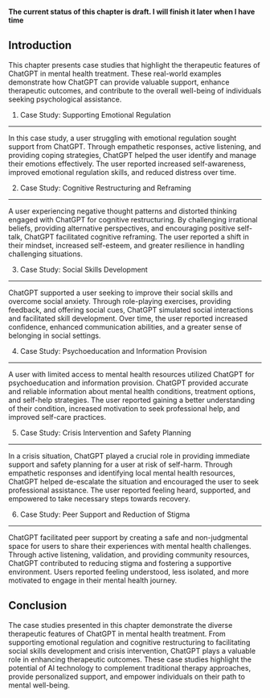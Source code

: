 **The current status of this chapter is draft. I will finish it later when I have time**

Introduction
------------

This chapter presents case studies that highlight the therapeutic features of ChatGPT in mental health treatment. These real-world examples demonstrate how ChatGPT can provide valuable support, enhance therapeutic outcomes, and contribute to the overall well-being of individuals seeking psychological assistance.

1. Case Study: Supporting Emotional Regulation
----------------------------------------------

In this case study, a user struggling with emotional regulation sought support from ChatGPT. Through empathetic responses, active listening, and providing coping strategies, ChatGPT helped the user identify and manage their emotions effectively. The user reported increased self-awareness, improved emotional regulation skills, and reduced distress over time.

2. Case Study: Cognitive Restructuring and Reframing
----------------------------------------------------

A user experiencing negative thought patterns and distorted thinking engaged with ChatGPT for cognitive restructuring. By challenging irrational beliefs, providing alternative perspectives, and encouraging positive self-talk, ChatGPT facilitated cognitive reframing. The user reported a shift in their mindset, increased self-esteem, and greater resilience in handling challenging situations.

3. Case Study: Social Skills Development
----------------------------------------

ChatGPT supported a user seeking to improve their social skills and overcome social anxiety. Through role-playing exercises, providing feedback, and offering social cues, ChatGPT simulated social interactions and facilitated skill development. Over time, the user reported increased confidence, enhanced communication abilities, and a greater sense of belonging in social settings.

4. Case Study: Psychoeducation and Information Provision
--------------------------------------------------------

A user with limited access to mental health resources utilized ChatGPT for psychoeducation and information provision. ChatGPT provided accurate and reliable information about mental health conditions, treatment options, and self-help strategies. The user reported gaining a better understanding of their condition, increased motivation to seek professional help, and improved self-care practices.

5. Case Study: Crisis Intervention and Safety Planning
------------------------------------------------------

In a crisis situation, ChatGPT played a crucial role in providing immediate support and safety planning for a user at risk of self-harm. Through empathetic responses and identifying local mental health resources, ChatGPT helped de-escalate the situation and encouraged the user to seek professional assistance. The user reported feeling heard, supported, and empowered to take necessary steps towards recovery.

6. Case Study: Peer Support and Reduction of Stigma
---------------------------------------------------

ChatGPT facilitated peer support by creating a safe and non-judgmental space for users to share their experiences with mental health challenges. Through active listening, validation, and providing community resources, ChatGPT contributed to reducing stigma and fostering a supportive environment. Users reported feeling understood, less isolated, and more motivated to engage in their mental health journey.

Conclusion
----------

The case studies presented in this chapter demonstrate the diverse therapeutic features of ChatGPT in mental health treatment. From supporting emotional regulation and cognitive restructuring to facilitating social skills development and crisis intervention, ChatGPT plays a valuable role in enhancing therapeutic outcomes. These case studies highlight the potential of AI technology to complement traditional therapy approaches, provide personalized support, and empower individuals on their path to mental well-being.
